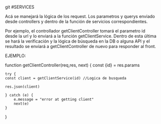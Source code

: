 git #SERVICES

Acá se manejará la lógica de los request. Los parametros y querys enviado desde controllers y dentro de la función de servicios correspondientes.

Por ejemplo, el controllador getClientController tomará el parametro id desde la url y lo enviará a la función getClientService. Dentro de esta última se hará la verificación y la lógica de búsqueda en la DB o alguna API y el resultado se enviará a getClientController de nuevo para responder al front.

EJEMPLO:

function getClientController(req,res, next) {
    const {id} = res.params

    try {
    const client = getClientService(id) //Logica de busqueda

    res.json(client)

    } catch (e) {
        e.message = "error at getting client"
        next(e)
    }
}